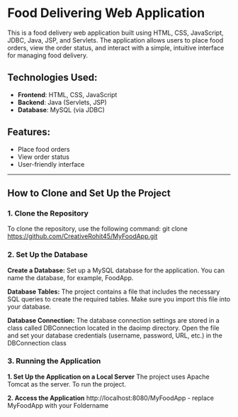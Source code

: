 # Food Delivering Web Application

This is a food delivery web application built using HTML, CSS, JavaScript, JDBC, Java, JSP, and Servlets. The application allows users to place food orders, view the order status, and interact with a simple, intuitive interface for managing food delivery.

## Technologies Used:
- **Frontend**: HTML, CSS, JavaScript
- **Backend**: Java (Servlets, JSP)
- **Database**: MySQL (via JDBC)

## Features:
- Place food orders
- View order status
- User-friendly interface

---

## How to Clone and Set Up the Project

### 1. Clone the Repository
To clone the repository, use the following command:
git clone https://github.com/CreativeRohit45/MyFoodApp.git

### 2.  Set Up the Database

**Create a Database:**
Set up a MySQL database for the application. You can name the database, for example, FoodApp.

**Database Tables:**
The project contains a file that includes the necessary SQL queries to create the required tables. Make sure you import this file into your database. 

**Database Connection:**
The database connection settings are stored in a class called DBConnection located in the daoimp directory. Open the file and set your database credentials (username, password, URL, etc.) in the DBConnection class

### 3. Running the Application
**1. Set Up the Application on a Local Server**
The project uses Apache Tomcat as the server. To run the project.

**2. Access the Application**
http://localhost:8080/MyFoodApp - replace MyFoodApp with your Foldername
